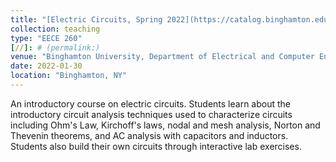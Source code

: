 ```yaml
---
title: "[Electric Circuits, Spring 2022](https://catalog.binghamton.edu/preview_course_nopop.php?catoid=5&coid=34520)"
collection: teaching
type: "EECE 260"
[//]: # (permalink:)
venue: "Binghamton University, Department of Electrical and Computer Engineering"
date: 2022-01-30
location: "Binghamton, NY"
---
```

An introductory course on electric circuits. Students learn about the introductory circuit analysis techniques used to characterize circuits including Ohm's Law, Kirchoff's laws, nodal and mesh analysis, Norton and Thevenin theorems, and AC analysis with capacitors and inductors. Students also build their own circuits through interactive lab exercises. 
